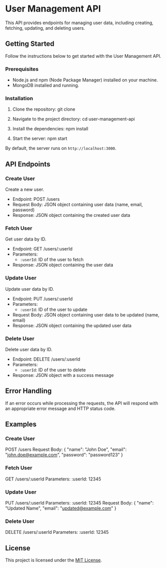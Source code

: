 # User Management API

This API provides endpoints for managing user data, including creating, fetching, updating, and deleting users.

## Getting Started

Follow the instructions below to get started with the User Management API.

### Prerequisites

- Node.js and npm (Node Package Manager) installed on your machine.
- MongoDB installed and running.

### Installation

1. Clone the repository:
git clone <repository-url>

2. Navigate to the project directory:
cd user-management-api

3. Install the dependencies:
npm install

4. Start the server:
npm start


By default, the server runs on `http://localhost:3000`.

## API Endpoints

### Create User

Create a new user.

- Endpoint: POST /users
- Request Body: JSON object containing user data (name, email, password)
- Response: JSON object containing the created user data

### Fetch User

Get user data by ID.

- Endpoint: GET /users/:userId
- Parameters:
  - `:userId`: ID of the user to fetch
- Response: JSON object containing the user data

### Update User

Update user data by ID.

- Endpoint: PUT /users/:userId
- Parameters:
  - `:userId`: ID of the user to update
- Request Body: JSON object containing user data to be updated (name, email)
- Response: JSON object containing the updated user data

### Delete User

Delete user data by ID.

- Endpoint: DELETE /users/:userId
- Parameters:
  - `:userId`: ID of the user to delete
- Response: JSON object with a success message

## Error Handling

If an error occurs while processing the requests, the API will respond with an appropriate error message and HTTP status code.

## Examples

### Create User

POST /users
Request Body:
{
"name": "John Doe",
"email": "john.doe@example.com",
"password": "password123"
}


### Fetch User
GET /users/:userId
Parameters:
:userId: 12345


### Update User
PUT /users/:userId
Parameters:
:userId: 12345
Request Body:
{
"name": "Updated Name",
"email": "updated@example.com"
}


### Delete User
DELETE /users/:userId
Parameters:
:userId: 12345


## License

This project is licensed under the [MIT License](LICENSE).



